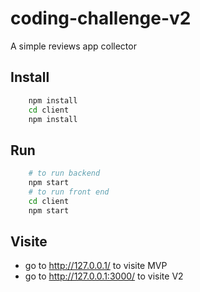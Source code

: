 # coding-challenge-v2
A simple reviews app collector

## Install
``` bash
    npm install
    cd client
    npm install
```

## Run
``` bash
    # to run backend
    npm start
    # to run front end
    cd client
    npm start
```

## Visite

- go to http://127.0.0.1/ to visite MVP
- go to http://127.0.0.1:3000/ to visite V2
